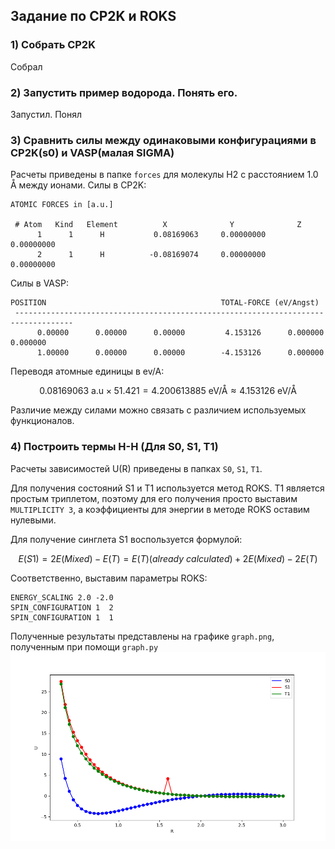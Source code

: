 ## Задание по CP2K и ROKS

### 1) Собрать CP2K
Собрал

### 2) Запустить пример водорода. Понять его. 
Запустил. Понял

### 3) Сравнить силы между одинаковыми конфигурациями в CP2K(s0) и VASP(малая SIGMA)
Расчеты приведены в папке ```forces``` для молекулы H2 с расстоянием 1.0 Å между ионами.
Силы в CP2K:
```
ATOMIC FORCES in [a.u.]

 # Atom   Kind   Element          X              Y              Z
      1      1      H           0.08169063     0.00000000     0.00000000
      2      1      H          -0.08169074     0.00000000     0.00000000
```
Силы в VASP:
```
POSITION                                       TOTAL-FORCE (eV/Angst)
 -----------------------------------------------------------------------------------
      0.00000      0.00000      0.00000         4.153126      0.000000      0.000000
      1.00000      0.00000      0.00000        -4.153126      0.000000 
```

Переводя атомные единицы в ev/A:
```math
0.08169063 \text{ a.u} \times 51.421 = 4.200613885 \text{ eV/Å}\approx 4.153126\text{ eV/Å}
```
Различие между силами можно связать с различием используемых функционалов.

### 4) Построить термы H-H (Для S0, S1, T1)
Расчеты зависимостей U(R) приведены в папках ```S0```, ```S1```, ```T1```.

Для получения состояний S1 и Т1 используется метод ROKS.
T1 является простым триплетом, поэтому для его получения просто выставим ```MULTIPLICITY 3```, а коэффициенты для энергии в методе ROKS оставим нулевыми.

Для получение синглета S1 воспользуется формулой:
```math
E(S1) = 2E(Mixed) - E(T)  = E(T)(already\ calculated)  + 2E(Mixed) - 2 E(T) 
```
Соответственно, выставим параметры ROKS:
```
ENERGY_SCALING 2.0 -2.0
SPIN_CONFIGURATION 1  2
SPIN_CONFIGURATION 1  1
```
Полученные результаты представлены на графике ```graph.png```, полученным при помощи ```graph.py```
![Энергии термов](graph.png "Энергии термов")